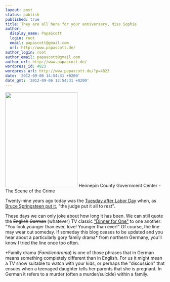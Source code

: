 ```yaml
---
layout: post
status: publish
published: true
title: They are all here for your anniversary, Miss Sophie
author:
  display_name: PapaScott
  login: root
  email: papascott@gmail.com
  url: http://www.papascott.de/
author_login: root
author_email: papascott@gmail.com
author_url: http://www.papascott.de/
wordpress_id: 4823
wordpress_url: http://www.papascott.de/?p=4823
date: '2012-09-06 14:54:31 +0200'
date_gmt: '2012-09-06 12:54:31 +0200'
---
```

<p><a href="http://www.papascott.de/wordpress/wp-content/uploads/2012/09/Hennepin_County_Government_Center.jpg"><img src="http://www.papascott.de/wordpress/wp-content/uploads/2012/09/Hennepin_County_Government_Center-228x300.jpg" alt="" title="Hennepin_County_Government_Center.jpg" width="228" height="300" class="size-medium wp-image-4822" /></a> Hennepin County Government Center - The Scene of the Crime</p>
<p>Twenty-nine years ago today was the <a href="http://www.papascott.de/archives/2000/09/06/">Tuesday after Labor Day</a> when, as <a href="http://brucespringsteen.net/songs/the-river">Bruce Springsteen put it</a>, "the judge put it all to rest".</p>
<p>These days we can only joke about how long it has been. We can still quote the <s>English</s> <s>German</s> (whatever) TV classic <a href="http://en.wikipedia.org/wiki/Dinner_for_One">"Dinner for One"</a> to one another: "You look younger than ever, love! Younger than ever!" Of course, the line may wear out someday. If someday this blog ceases to be updated and you hear about a particularly gory family drama* from northern Germany, you'll know I tried the line once too often.</p>
<p>*Family drama (<em>Familiendrama</em>) is one of those phrases that in German means something completely different than in English. For us it might mean a TV show suitable to watch with your kids, or perhaps the "discussion" that ensues when a teenaged daughter tells her parents that she is pregnant. In German it refers to a murder (often a murder/suicide) within a family.</p>
